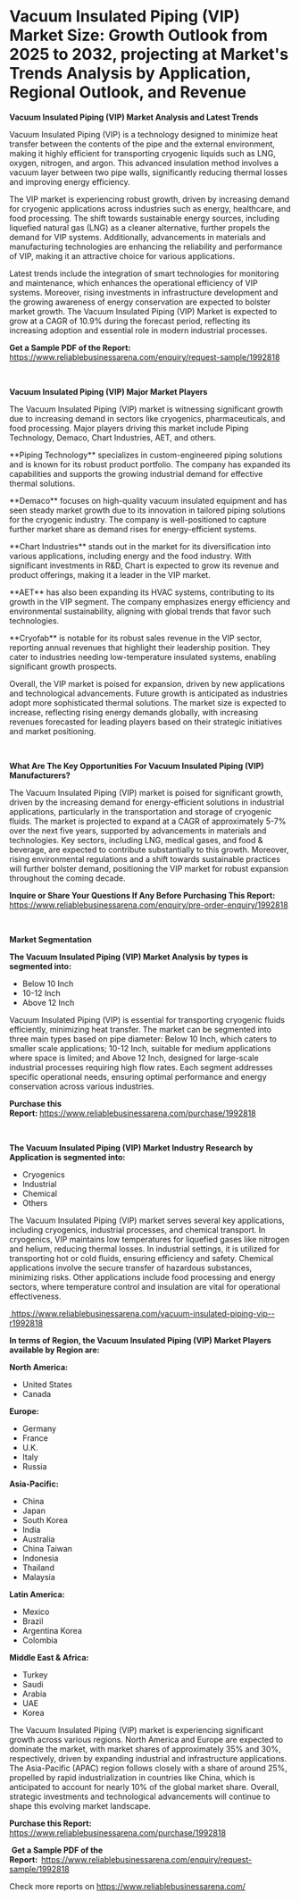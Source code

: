 <p><h1>Vacuum Insulated Piping (VIP) Market Size: Growth Outlook from 2025 to 2032, projecting at Market's Trends Analysis by Application, Regional Outlook, and Revenue</h1></p><p><strong>Vacuum Insulated Piping (VIP) Market Analysis and Latest Trends</strong></p>
<p><p>Vacuum Insulated Piping (VIP) is a technology designed to minimize heat transfer between the contents of the pipe and the external environment, making it highly efficient for transporting cryogenic liquids such as LNG, oxygen, nitrogen, and argon. This advanced insulation method involves a vacuum layer between two pipe walls, significantly reducing thermal losses and improving energy efficiency.</p><p>The VIP market is experiencing robust growth, driven by increasing demand for cryogenic applications across industries such as energy, healthcare, and food processing. The shift towards sustainable energy sources, including liquefied natural gas (LNG) as a cleaner alternative, further propels the demand for VIP systems. Additionally, advancements in materials and manufacturing technologies are enhancing the reliability and performance of VIP, making it an attractive choice for various applications.</p><p>Latest trends include the integration of smart technologies for monitoring and maintenance, which enhances the operational efficiency of VIP systems. Moreover, rising investments in infrastructure development and the growing awareness of energy conservation are expected to bolster market growth. The Vacuum Insulated Piping (VIP) Market is expected to grow at a CAGR of 10.9% during the forecast period, reflecting its increasing adoption and essential role in modern industrial processes.</p></p>
<p><strong>Get a Sample PDF of the Report:&nbsp;</strong> <a href="https://www.reliablebusinessarena.com/enquiry/request-sample/1992818?utm_campaign=2566&utm_medium=2&utm_source=Github&utm_content=ia&utm_term=02032025&utm_id=vacuum-insulated-piping-vip">https://www.reliablebusinessarena.com/enquiry/request-sample/1992818</a></p>
<p>&nbsp;</p>
<p><strong>Vacuum Insulated Piping (VIP) Major Market Players</strong></p>
<p><p>The Vacuum Insulated Piping (VIP) market is witnessing significant growth due to increasing demand in sectors like cryogenics, pharmaceuticals, and food processing. Major players driving this market include Piping Technology, Demaco, Chart Industries, AET, and others.</p><p>**Piping Technology** specializes in custom-engineered piping solutions and is known for its robust product portfolio. The company has expanded its capabilities and supports the growing industrial demand for effective thermal solutions.</p><p>**Demaco** focuses on high-quality vacuum insulated equipment and has seen steady market growth due to its innovation in tailored piping solutions for the cryogenic industry. The company is well-positioned to capture further market share as demand rises for energy-efficient systems.</p><p>**Chart Industries** stands out in the market for its diversification into various applications, including energy and the food industry. With significant investments in R&D, Chart is expected to grow its revenue and product offerings, making it a leader in the VIP market.</p><p>**AET** has also been expanding its HVAC systems, contributing to its growth in the VIP segment. The company emphasizes energy efficiency and environmental sustainability, aligning with global trends that favor such technologies.</p><p>**Cryofab** is notable for its robust sales revenue in the VIP sector, reporting annual revenues that highlight their leadership position. They cater to industries needing low-temperature insulated systems, enabling significant growth prospects.</p><p>Overall, the VIP market is poised for expansion, driven by new applications and technological advancements. Future growth is anticipated as industries adopt more sophisticated thermal solutions. The market size is expected to increase, reflecting rising energy demands globally, with increasing revenues forecasted for leading players based on their strategic initiatives and market positioning.</p></p>
<p>&nbsp;</p>
<p><strong>What Are The Key Opportunities For Vacuum Insulated Piping (VIP) Manufacturers?</strong></p>
<p><p>The Vacuum Insulated Piping (VIP) market is poised for significant growth, driven by the increasing demand for energy-efficient solutions in industrial applications, particularly in the transportation and storage of cryogenic fluids. The market is projected to expand at a CAGR of approximately 5-7% over the next five years, supported by advancements in materials and technologies. Key sectors, including LNG, medical gases, and food & beverage, are expected to contribute substantially to this growth. Moreover, rising environmental regulations and a shift towards sustainable practices will further bolster demand, positioning the VIP market for robust expansion throughout the coming decade.</p></p>
<p><strong>Inquire or Share Your Questions If Any Before Purchasing This Report:</strong> <a href="https://www.reliablebusinessarena.com/enquiry/pre-order-enquiry/1992818?utm_campaign=2566&utm_medium=2&utm_source=Github&utm_content=ia&utm_term=02032025&utm_id=vacuum-insulated-piping-vip">https://www.reliablebusinessarena.com/enquiry/pre-order-enquiry/1992818</a></p>
<p>&nbsp;</p>
<p><strong>Market Segmentation</strong></p>
<p><strong>The Vacuum Insulated Piping (VIP) Market Analysis by types is segmented into:</strong></p>
<p><ul><li>Below 10 Inch</li><li>10-12 Inch</li><li>Above 12 Inch</li></ul></p>
<p><p>Vacuum Insulated Piping (VIP) is essential for transporting cryogenic fluids efficiently, minimizing heat transfer. The market can be segmented into three main types based on pipe diameter: Below 10 Inch, which caters to smaller scale applications; 10-12 Inch, suitable for medium applications where space is limited; and Above 12 Inch, designed for large-scale industrial processes requiring high flow rates. Each segment addresses specific operational needs, ensuring optimal performance and energy conservation across various industries.</p></p>
<p><strong>Purchase this Report:&nbsp;</strong><a href="https://www.reliablebusinessarena.com/purchase/1992818?utm_campaign=2566&utm_medium=2&utm_source=Github&utm_content=ia&utm_term=02032025&utm_id=vacuum-insulated-piping-vip">https://www.reliablebusinessarena.com/purchase/1992818</a></p>
<p>&nbsp;</p>
<p><strong>The Vacuum Insulated Piping (VIP) Market Industry Research by Application is segmented into:</strong></p>
<p><ul><li>Cryogenics</li><li>Industrial</li><li>Chemical</li><li>Others</li></ul></p>
<p><p>The Vacuum Insulated Piping (VIP) market serves several key applications, including cryogenics, industrial processes, and chemical transport. In cryogenics, VIP maintains low temperatures for liquefied gases like nitrogen and helium, reducing thermal losses. In industrial settings, it is utilized for transporting hot or cold fluids, ensuring efficiency and safety. Chemical applications involve the secure transfer of hazardous substances, minimizing risks. Other applications include food processing and energy sectors, where temperature control and insulation are vital for operational effectiveness.</p></p>
<p><a href="https://www.reliablebusinessarena.com/vacuum-insulated-piping-vip--r1992818?utm_campaign=2566&utm_medium=2&utm_source=Github&utm_content=ia&utm_term=02032025&utm_id=vacuum-insulated-piping-vip">&nbsp;https://www.reliablebusinessarena.com/vacuum-insulated-piping-vip--r1992818</a></p>
<p><strong>In terms of Region, the Vacuum Insulated Piping (VIP) Market Players available by Region are:</strong></p>
<p>
    <p> <strong> North America: </strong>
        <ul>
            <li>United States</li>
            <li>Canada</li>
        </ul>
        </p> 
    <p> <strong> Europe: </strong>
        <ul>
            <li>Germany</li>
            <li>France</li>
            <li>U.K.</li>
            <li>Italy</li>
            <li>Russia</li>
        </ul>
        </p> 
    <p> <strong> Asia-Pacific: </strong>
        <ul>
            <li>China</li>
            <li>Japan</li>
            <li>South Korea</li>
            <li>India</li>
            <li>Australia</li>
            <li>China Taiwan</li>
            <li>Indonesia</li>
            <li>Thailand</li>
            <li>Malaysia</li>
        </ul>
        </p> 
    <p> <strong> Latin America: </strong>
        <ul>
            <li>Mexico</li>
            <li>Brazil</li>
            <li>Argentina Korea</li>
            <li>Colombia</li>
        </ul>
        </p> 
    <p> <strong> Middle East & Africa: </strong>
        <ul>
            <li>Turkey</li>
            <li>Saudi</li>
            <li>Arabia</li>
            <li>UAE</li>
            <li>Korea</li>
        </ul>
    </p>
    </p>
<p><p>The Vacuum Insulated Piping (VIP) market is experiencing significant growth across various regions. North America and Europe are expected to dominate the market, with market shares of approximately 35% and 30%, respectively, driven by expanding industrial and infrastructure applications. The Asia-Pacific (APAC) region follows closely with a share of around 25%, propelled by rapid industrialization in countries like China, which is anticipated to account for nearly 10% of the global market share. Overall, strategic investments and technological advancements will continue to shape this evolving market landscape.</p></p>
<p><strong>Purchase this Report: </strong><a href="https://www.reliablebusinessarena.com/purchase/1992818?utm_campaign=2566&utm_medium=2&utm_source=Github&utm_content=ia&utm_term=02032025&utm_id=vacuum-insulated-piping-vip">https://www.reliablebusinessarena.com/purchase/1992818</a></p>
<p>&nbsp;<strong>Get a Sample PDF of the Report:&nbsp;&nbsp;</strong><a href="https://www.reliablebusinessarena.com/enquiry/request-sample/1992818?utm_campaign=2566&utm_medium=2&utm_source=Github&utm_content=ia&utm_term=02032025&utm_id=vacuum-insulated-piping-vip">https://www.reliablebusinessarena.com/enquiry/request-sample/1992818</a></p>
<p><strong></strong></p>
<p>Check more reports on <a href="https://www.reliablebusinessarena.com/?utm_campaign=2566&utm_medium=2&utm_source=Github&utm_content=ia&utm_term=02032025&utm_id=vacuum-insulated-piping-vip">https://www.reliablebusinessarena.com/</a></p>